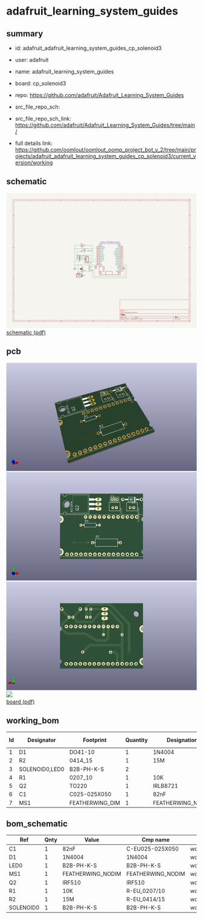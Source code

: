 # adafruit_learning_system_guides
 
## summary 
* id: adafruit_adafruit_learning_system_guides_cp_solenoid3
* user: adafruit
* name: adafruit_learning_system_guides
* board: cp_solenoid3
* repo: https://github.com/adafruit/Adafruit_Learning_System_Guides



* src_file_repo_sch: 
* src_file_repo_sch_link: https://github.com/adafruit/Adafruit_Learning_System_Guides/tree/main/
* full details link: https://github.com/oomlout/oomlout_oomp_project_bot_v_2/tree/main/projects/adafruit_adafruit_learning_system_guides_cp_solenoid3/current_version/working  

## schematic  
![](working_schematic_600.png)  
[schematic (pdf)](working_schematic.pdf) 






















## pcb  
![](working_3d_600.png) 
![](working_3d_front_600.png)  
![](working_3d_back_600.png)  
![](working_600.png)  
[board (pdf)](working.pdf)  

## working_bom
| Id | Designator | Footprint | Quantity | Designation | Supplier and ref |  | None | 
| --- | --- | --- | --- | --- | --- | --- | --- | 
| 1 | D1 | DO41-10 | 1 | 1N4004 |  |  | [''] | 
| 2 | R2 | 0414_15 | 1 | 15M |  |  | [''] | 
| 3 | SOLENOID0,LED0 | B2B-PH-K-S | 2 |  |  |  | [''] | 
| 4 | R1 | 0207_10 | 1 | 10K |  |  | [''] | 
| 5 | Q2 | TO220 | 1 | IRLB8721 |  |  | [''] | 
| 6 | C1 | C025-025X050 | 1 | 82nF |  |  | [''] | 
| 7 | MS1 | FEATHERWING_DIM | 1 | FEATHERWING_NODIM |  |  | [''] | 


## bom_schematic
| Ref | Qnty | Value | Cmp name | Footprint | Description | Vendor | DNP | 
| --- | --- | --- | --- | --- | --- | --- | --- | 
| C1 | 1 | 82nF | C-EU025-025X050 | working:C025-025X050 |  |  |  | 
| D1 | 1 | 1N4004 | 1N4004 | working:DO41-10 |  |  |  | 
| LED0 | 1 | B2B-PH-K-S | B2B-PH-K-S | working:B2B-PH-K-S |  |  |  | 
| MS1 | 1 | FEATHERWING_NODIM | FEATHERWING_NODIM | working:FEATHERWING_DIM |  |  |  | 
| Q2 | 1 | IRF510 | IRF510 | working:TO220 |  |  |  | 
| R1 | 1 | 10K | R-EU_0207/10 | working:0207_10 |  |  |  | 
| R2 | 1 | 15M | R-EU_0414/15 | working:0414_15 |  |  |  | 
| SOLENOID0 | 1 | B2B-PH-K-S | B2B-PH-K-S | working:B2B-PH-K-S |  |  |  | 



